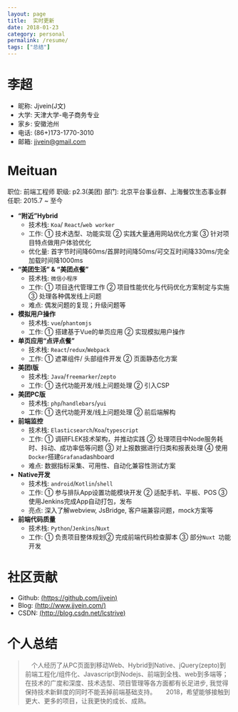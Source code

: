 ```yaml
---
layout: page
title:  实时更新
date: 2018-01-23
category: personal
permalink: /resume/
tags: ["总结"]
---
```



# 李超

- 昵称: Jjvein(J文)
- 大学: 天津大学-电子商务专业
- 家乡: 安徽池州
- 电话: (86+)173-1770-3010
- 邮箱: [jjvein@gmail.com](mailto:jjvein@gmail.com)

# Meituan
职位: 前端工程师
职级: p2.3(美团)
部门: 北京平台事业群、上海餐饮生态事业群
任职: 2015.7 ~ 至今

- **“附近”Hybrid**
    - 技术栈: `Koa`/ `React`/`web worker`
    - 工作: ① 技术选型、功能实现 ② 实践大量通用网站优化方案  ③  针对项目特点做用户体验优化
    - 优化量: 首字节时间降60ms/首屏时间降50ms/可交互时间降330ms/完全加载时间降1000ms
- **“美团生活” & “美团点餐”**
    - 技术栈: `微信小程序`
    - 工作: ① 项目迭代管理工作 ②  项目性能优化与代码优化方案制定与实施  ③ 处理各种偶发线上问题
    - 难点: 偶发问题的复现；升级问题等
- **模拟用户操作**
    - 技术栈: `vue`/`phantomjs`
    - 工作: ①  搭建基于Vue的单页应用 ②  实现模拟用户操作
- **单页应用“点评点餐”**
    - 技术栈: `React`/`redux`/`Webpack`
    - 工作: ① 遮罩组件/ 头部组件开发 ②  页面静态化方案
- **美团I版**
    - 技术栈: `Java`/`freemarker`/`zepto`
    - 工作:  ① 迭代功能开发/线上问题处理 ②  引入CSP
- **美团PC版**
    - 技术栈: `php`/`handlebars`/`yui`
    - 工作:  ① 迭代功能开发/线上问题处理 ②  前后端解构
- **前端监控**
    - 技术栈: `Elasticsearch`/`Koa`/`typescript`
    - 工作: ① 调研FLEK技术架构，并推动实践 ②  处理项目中Node服务耗时、抖动、成功率低等问题 ③  对上报数据进行归类和报表处理 ④ 使用`Docker`搭建`Grafana`dashboard
    - 难点: 数据指标采集、可用性、自动化兼容性测试方案
- **Native开发**
    - 技术栈: `android`/`Kotlin`/`shell`
    - 工作: ① 参与排队App设置功能模块开发  ② 适配手机、平板、POS ③     使用Jenkins完成App自动打包，发布
    - 亮点: 深入了解webview, JsBridge, 客户端兼容问题，mock方案等
- **前端代码质量**
    - 技术栈: `Python`/`Jenkins`/`Nuxt`
    - 工作: ①  负责项目整体规划②  完成前端代码检查脚本  ③  部分`Nuxt `功能开发
# 社区贡献
* Github: [(https://github.com/jjvein)](https://github.com/jjvein)
* Blog: [(http://www.jjvein.com/)](http://www.jjvein.com/)
* CSDN: [(http://blog.csdn.net/lcstrive)](http://blog.csdn.net/lcstrive?ref=toolbar)

# 个人总结

> &emsp;个人经历了从PC页面到移动Web、Hybrid到Native、jQuery(zepto)到前端工程化/组件化、Javascript到Nodejs、前端到全栈、web到多端等；在技术的广度和深度、技术选型、项目管理等各方面都有长足进步, 我觉得保持技术新鲜度的同时不能丢掉前端基础支持。
&emsp; 2018，希望能够接触到更大、更多的项目，让我更快的成长、成熟。








